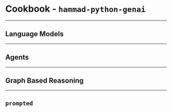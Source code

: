 # Cookbook - `hammad-python-genai`

---

## Language Models

---

## Agents

---

## Graph Based Reasoning

--- 

## `prompted`